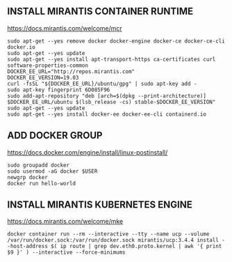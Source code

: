 ## INSTALL MIRANTIS CONTAINER RUNTIME
https://docs.mirantis.com/welcome/mcr
```
sudo apt-get --yes remove docker docker-engine docker-ce docker-ce-cli docker.io
sudo apt-get --yes update
sudo apt-get --yes install apt-transport-https ca-certificates curl software-properties-common
DOCKER_EE_URL="http://repos.mirantis.com"
DOCKER_EE_VERSION=19.03
curl -fsSL "${DOCKER_EE_URL}/ubuntu/gpg" | sudo apt-key add -
sudo apt-key fingerprint 6D085F96
sudo add-apt-repository "deb [arch=$(dpkg --print-architecture)] $DOCKER_EE_URL/ubuntu $(lsb_release -cs) stable-$DOCKER_EE_VERSION"
sudo apt-get --yes update
sudo apt-get --yes install docker-ee docker-ee-cli containerd.io
```
## ADD DOCKER GROUP
https://docs.docker.com/engine/install/linux-postinstall/
```
sudo groupadd docker
sudo usermod -aG docker $USER
newgrp docker
docker run hello-world
```
## INSTALL MIRANTIS KUBERNETES ENGINE
https://docs.mirantis.com/welcome/mke
```
docker container run --rm --interactive --tty --name ucp --volume /var/run/docker.sock:/var/run/docker.sock mirantis/ucp:3.4.4 install --host-address $( ip route | grep dev.eth0.proto.kernel | awk '{ print $9 }' ) --interactive --force-minimums
```
